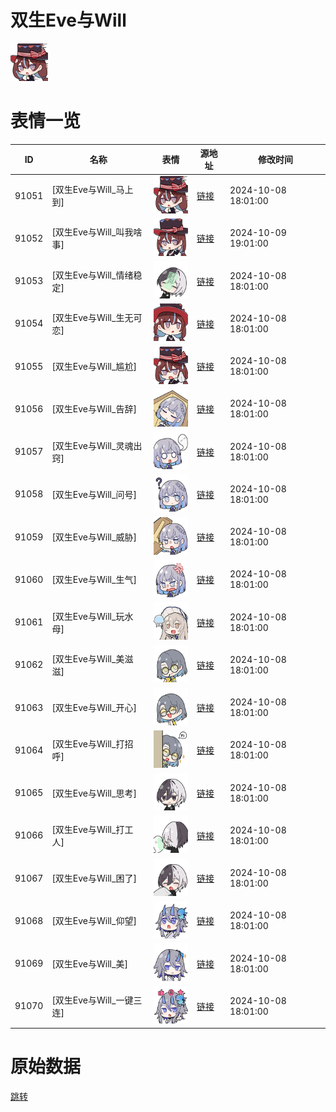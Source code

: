 # 双生Eve与Will

<img src="./cover.png" height="60" alt="cover" />

# 表情一览

|ID|名称|表情|源地址|修改时间|
|----|----|----|----|----|
|91051|[双生Eve与Will_马上到]|<img src="./pic/091051_%5B双生Eve与Will_马上到%5D.png" height="60" alt="马上到"/>|[链接](https://i0.hdslb.com/bfs/garb/ee117ae6ed6b022c151f909214e01cf019539b4d.png)|2024-10-08 18:01:00|
|91052|[双生Eve与Will_叫我啥事]|<img src="./pic/091052_%5B双生Eve与Will_叫我啥事%5D.png" height="60" alt="叫我啥事"/>|[链接](https://i0.hdslb.com/bfs/garb/f796d1c577ae3c34680c21d2eafb1493b7e434cd.png)|2024-10-09 19:01:00|
|91053|[双生Eve与Will_情绪稳定]|<img src="./pic/091053_%5B双生Eve与Will_情绪稳定%5D.png" height="60" alt="情绪稳定"/>|[链接](https://i0.hdslb.com/bfs/garb/469f528a2150114070e2ee6a3a1b07d5f7b0d00e.png)|2024-10-08 18:01:00|
|91054|[双生Eve与Will_生无可恋]|<img src="./pic/091054_%5B双生Eve与Will_生无可恋%5D.png" height="60" alt="生无可恋"/>|[链接](https://i0.hdslb.com/bfs/garb/d5bdf1e0152d24e51cfd2c150dc97873afaf9844.png)|2024-10-08 18:01:00|
|91055|[双生Eve与Will_尴尬]|<img src="./pic/091055_%5B双生Eve与Will_尴尬%5D.png" height="60" alt="尴尬"/>|[链接](https://i0.hdslb.com/bfs/garb/a1fa8c6bb2242751af9f1043d12a9defa7476e98.png)|2024-10-08 18:01:00|
|91056|[双生Eve与Will_告辞]|<img src="./pic/091056_%5B双生Eve与Will_告辞%5D.png" height="60" alt="告辞"/>|[链接](https://i0.hdslb.com/bfs/garb/7f27171a4db14aa32176c481115bad73b2504114.png)|2024-10-08 18:01:00|
|91057|[双生Eve与Will_灵魂出窍]|<img src="./pic/091057_%5B双生Eve与Will_灵魂出窍%5D.png" height="60" alt="灵魂出窍"/>|[链接](https://i0.hdslb.com/bfs/garb/afc4fa265cd3196c9a7863cbfc578170efef74a6.png)|2024-10-08 18:01:00|
|91058|[双生Eve与Will_问号]|<img src="./pic/091058_%5B双生Eve与Will_问号%5D.png" height="60" alt="问号"/>|[链接](https://i0.hdslb.com/bfs/garb/8243d91b6bb4fe4117ee03b56d7200920db0a082.png)|2024-10-08 18:01:00|
|91059|[双生Eve与Will_威胁]|<img src="./pic/091059_%5B双生Eve与Will_威胁%5D.png" height="60" alt="威胁"/>|[链接](https://i0.hdslb.com/bfs/garb/469cba14483326ef2c3e354f862bfe8dfc8f699f.png)|2024-10-08 18:01:00|
|91060|[双生Eve与Will_生气]|<img src="./pic/091060_%5B双生Eve与Will_生气%5D.png" height="60" alt="生气"/>|[链接](https://i0.hdslb.com/bfs/garb/12344a2a12d019f5bee0eebac84f5be64c0b7dbf.png)|2024-10-08 18:01:00|
|91061|[双生Eve与Will_玩水母]|<img src="./pic/091061_%5B双生Eve与Will_玩水母%5D.png" height="60" alt="玩水母"/>|[链接](https://i0.hdslb.com/bfs/garb/ab52cf5a484148b7b07fefad63311d6fbebb504f.png)|2024-10-08 18:01:00|
|91062|[双生Eve与Will_美滋滋]|<img src="./pic/091062_%5B双生Eve与Will_美滋滋%5D.png" height="60" alt="美滋滋"/>|[链接](https://i0.hdslb.com/bfs/garb/5c9058b1bb309b1bacfa597b73953765d13a7ebc.png)|2024-10-08 18:01:00|
|91063|[双生Eve与Will_开心]|<img src="./pic/091063_%5B双生Eve与Will_开心%5D.png" height="60" alt="开心"/>|[链接](https://i0.hdslb.com/bfs/garb/2f892cda9cc4697cd0dff2784d8ba847d3f11e64.png)|2024-10-08 18:01:00|
|91064|[双生Eve与Will_打招呼]|<img src="./pic/091064_%5B双生Eve与Will_打招呼%5D.png" height="60" alt="打招呼"/>|[链接](https://i0.hdslb.com/bfs/garb/19d0d3a4a0c627cc597a6a59419786eb7a79173e.png)|2024-10-08 18:01:00|
|91065|[双生Eve与Will_思考]|<img src="./pic/091065_%5B双生Eve与Will_思考%5D.png" height="60" alt="思考"/>|[链接](https://i0.hdslb.com/bfs/garb/2d1e82fc9ecf7f363cb451120b612441e3f3d030.png)|2024-10-08 18:01:00|
|91066|[双生Eve与Will_打工人]|<img src="./pic/091066_%5B双生Eve与Will_打工人%5D.png" height="60" alt="打工人"/>|[链接](https://i0.hdslb.com/bfs/garb/113192ebf3e958179ab75efc0732738e1a7e8e11.png)|2024-10-08 18:01:00|
|91067|[双生Eve与Will_困了]|<img src="./pic/091067_%5B双生Eve与Will_困了%5D.png" height="60" alt="困了"/>|[链接](https://i0.hdslb.com/bfs/garb/e9033a2be8e08ff2d1b0918cdfd4304805da4a1c.png)|2024-10-08 18:01:00|
|91068|[双生Eve与Will_仰望]|<img src="./pic/091068_%5B双生Eve与Will_仰望%5D.png" height="60" alt="仰望"/>|[链接](https://i0.hdslb.com/bfs/garb/79aa736fa2ec18696e246225b4a8d5d3fe02fcaf.png)|2024-10-08 18:01:00|
|91069|[双生Eve与Will_美]|<img src="./pic/091069_%5B双生Eve与Will_美%5D.png" height="60" alt="美"/>|[链接](https://i0.hdslb.com/bfs/garb/4012427ea12e858160a67e6804fa78d25044e660.png)|2024-10-08 18:01:00|
|91070|[双生Eve与Will_一键三连]|<img src="./pic/091070_%5B双生Eve与Will_一键三连%5D.png" height="60" alt="一键三连"/>|[链接](https://i0.hdslb.com/bfs/garb/8fed68a6d2d9aa79085f5b6737cceb45c63e5150.png)|2024-10-08 18:01:00|

# 原始数据

[跳转](./raw.json)

